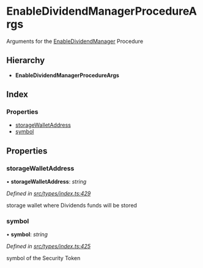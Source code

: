 # EnableDividendManagerProcedureArgs

Arguments for the [EnableDividendManager](../enums/_types_index_.proceduretype.md#enabledividendmanager) Procedure

## Hierarchy

* **EnableDividendManagerProcedureArgs**

## Index

### Properties

* [storageWalletAddress](_types_index_.enabledividendmanagerprocedureargs.md#storagewalletaddress)
* [symbol](_types_index_.enabledividendmanagerprocedureargs.md#symbol)

## Properties

### storageWalletAddress

• **storageWalletAddress**: _string_

_Defined in_ [_src/types/index.ts:429_](https://github.com/PolymathNetwork/polymath-sdk/blob/e8bbc1e/src/types/index.ts#L429)

storage wallet where Dividends funds will be stored

### symbol

• **symbol**: _string_

_Defined in_ [_src/types/index.ts:425_](https://github.com/PolymathNetwork/polymath-sdk/blob/e8bbc1e/src/types/index.ts#L425)

symbol of the Security Token


